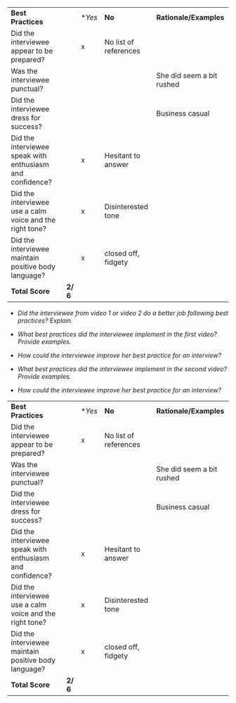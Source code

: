 |                                                           |          |        |                       |                           |
| --------------------------------------------------------- | -------- | ------ | --------------------- | ------------------------- |
| **Best Practices**                                        |          | **Yes* | **No**                | **Rationale/Examples**    |
| Did the interviewee appear to be prepared?                |          | x      | No list of references |                           |
| Was the interviewee punctual?                             |          |        |                       | She did seem a bit rushed |
| Did the interviewee dress for success?                    |          |        |                       | Business casual           |
| Did the interviewee speak with enthusiasm and confidence? |          | x      | Hesitant to answer    |                           |
| Did the interviewee use a calm voice and the right tone?  |          | x      | Disinterested tone    |                           |
| Did the interviewee maintain positive body language?      |          | x      | closed off, fidgety   |                           |
| **Total Score**                                           | **2/ 6** |        |                       |                           |

- _Did the interviewee from video 1 or video 2 do a better job following best practices? Explain._

- _What best practices did the interviewee implement in the first video? Provide examples._

- _How could the interviewee improve her best practice for an interview?_

- _What best practices did the interviewee implement in the second video? Provide examples._

- _How could the interviewee improve her best practice for an interview?_

|                                                           |          |        |                       |                           |
| --------------------------------------------------------- | -------- | ------ | --------------------- | ------------------------- |
| **Best Practices**                                        |          | **Yes* | **No**                | **Rationale/Examples**    |
| Did the interviewee appear to be prepared?                |          | x      | No list of references |                           |
| Was the interviewee punctual?                             |          |        |                       | She did seem a bit rushed |
| Did the interviewee dress for success?                    |          |        |                       | Business casual           |
| Did the interviewee speak with enthusiasm and confidence? |          | x      | Hesitant to answer    |                           |
| Did the interviewee use a calm voice and the right tone?  |          | x      | Disinterested tone    |                           |
| Did the interviewee maintain positive body language?      |          | x      | closed off, fidgety   |                           |
| **Total Score**                                           | **2/ 6** |        |                       |                           |